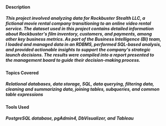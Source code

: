 #### Description
##### This project involved analyzing data for Rockbuster Stealth LLC, a fictional movie rental company transitioning to an online video rental service. The dataset used in this project contains detailed information about Rockbuster's film inventory, customers, and payments, among other key business metrics. As part of the Business Intelligence (BI) team, I loaded and managed data in an RDBMS, performed SQL-based analysis, and provided actionable insights to support the company's strategic launch decisions. The results were compiled into a report presented to the management board to guide their decision-making process.

#### Topics Covered
##### Relational databases, data storage, SQL, data querying, filtering data, cleaning and summarizing data, joining tables, subqueries, and common table expressions

#### Tools Used
##### PostgreSQL database, pgAdmin4, DbVisualizer, and Tableau
